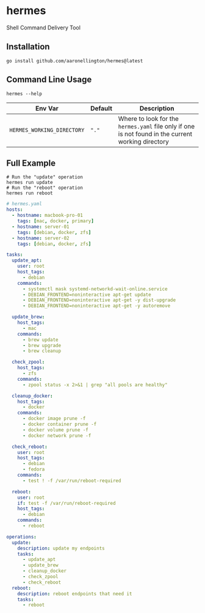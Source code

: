 # hermes

Shell Command Delivery Tool

## Installation

```shell
go install github.com/aaronellington/hermes@latest
```

## Command Line Usage

```shell
hermes --help
```

| Env Var                    | Default | Description                                                                                        |
| -------------------------- | ------- | -------------------------------------------------------------------------------------------------- |
| `HERMES_WORKING_DIRECTORY` | `"."`   | Where to look for the `hermes.yaml` file only if one is not found in the current working directory |

## Full Example

```shell
# Run the "update" operation
hermes run update
# Run the "reboot" operation
hermes run reboot
```

```yaml
# hermes.yaml
hosts:
  - hostname: macbook-pro-01
    tags: [mac, docker, primary]
  - hostname: server-01
    tags: [debian, docker, zfs]
  - hostname: server-02
    tags: [debian, docker, zfs]

tasks:
  update_apt:
    user: root
    host_tags:
      - debian
    commands:
      - systemctl mask systemd-networkd-wait-online.service
      - DEBIAN_FRONTEND=noninteractive apt-get update
      - DEBIAN_FRONTEND=noninteractive apt-get -y dist-upgrade
      - DEBIAN_FRONTEND=noninteractive apt-get -y autoremove

  update_brew:
    host_tags:
      - mac
    commands:
      - brew update
      - brew upgrade
      - brew cleanup

  check_zpool:
    host_tags:
      - zfs
    commands:
      - zpool status -x 2>&1 | grep "all pools are healthy"

  cleanup_docker:
    host_tags:
      - docker
    commands:
      - docker image prune -f
      - docker container prune -f
      - docker volume prune -f
      - docker network prune -f

  check_reboot:
    user: root
    host_tags:
      - debian
      - fedora
    commands:
      - test ! -f /var/run/reboot-required

  reboot:
    user: root
    if: test -f /var/run/reboot-required
    host_tags:
      - debian
    commands:
      - reboot

operations:
  update:
    description: update my endpoints
    tasks:
      - update_apt
      - update_brew
      - cleanup_docker
      - check_zpool
      - check_reboot
  reboot:
    description: reboot endpoints that need it
    tasks:
      - reboot
```
